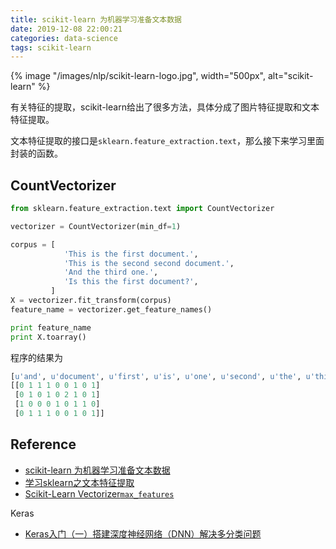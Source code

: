 ```yaml
---
title: scikit-learn 为机器学习准备文本数据
date: 2019-12-08 22:00:21
categories: data-science
tags: scikit-learn
---
```


{% image "/images/nlp/scikit-learn-logo.jpg", width="500px", alt="scikit-learn" %}

<!-- more -->

有关特征的提取，scikit-learn给出了很多方法，具体分成了图片特征提取和文本特征提取。

文本特征提取的接口是`sklearn.feature_extraction.text`，那么接下来学习里面封装的函数。

## CountVectorizer

```python
from sklearn.feature_extraction.text import CountVectorizer

vectorizer = CountVectorizer(min_df=1)

corpus = [
            'This is the first document.',
            'This is the second second document.',
            'And the third one.',
            'Is this the first document?',
         ]
X = vectorizer.fit_transform(corpus)
feature_name = vectorizer.get_feature_names()

print feature_name
print X.toarray()
```

程序的结果为

```python
[u'and', u'document', u'first', u'is', u'one', u'second', u'the', u'third', u'this']
[[0 1 1 1 0 0 1 0 1]
 [0 1 0 1 0 2 1 0 1]
 [1 0 0 0 1 0 1 1 0]
 [0 1 1 1 0 0 1 0 1]]
```

## Reference

- [scikit-learn 为机器学习准备文本数据][1]
- [学习sklearn之文本特征提取][2]
- [Scikit-Learn Vectorizer`max_features`][3]

Keras

- [Keras入门（一）搭建深度神经网络（DNN）解决多分类问题][4]

[1]: https://zhuanlan.zhihu.com/p/33779124
[2]: https://zhangzirui.github.io/posts/Document-14%20%28sklearn-feature%29.md
[3]: https://codeday.me/bug/20190429/1001523.html
[4]: https://www.cnblogs.com/jclian91/p/9777108.html


